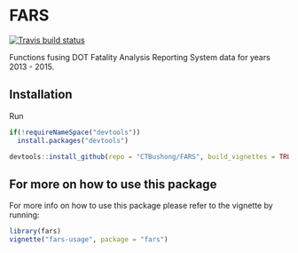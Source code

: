 
# FARS

<!-- badges: start -->
  [![Travis build status](https://travis-ci.com/CTBushong/FARS.svg?branch=master)](https://travis-ci.com/CTBushong/FARS)
  <!-- badges: end -->


Functions fusing DOT Fatality Analysis Reporting System data for years 2013 - 2015.


## Installation

Run

``` r
if(!requireNameSpace("devtools"))
  install.packages("devtools")

devtools::install_github(repo = "CTBushong/FARS", build_vignettes = TRUE)
```

## For more on how to use this package

For more info on how to use this package please refer to the vignette by running:

``` r
library(fars)
vignette("fars-usage", package = "fars")
```

